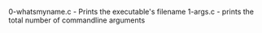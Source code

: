 0-whatsmyname.c - Prints the executable's filename
1-args.c - prints the total number of commandline arguments
